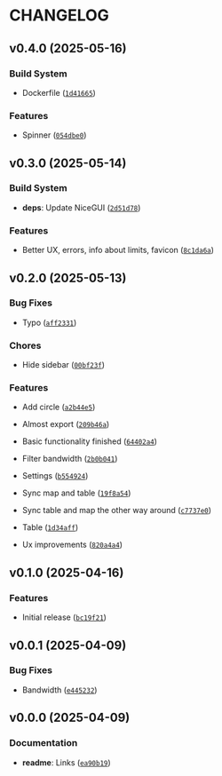 # CHANGELOG


## v0.4.0 (2025-05-16)

### Build System

- Dockerfile
  ([`1d41665`](https://github.com/MicaelJarniac/ogdrb/commit/1d416652b9183374d73075168d7eb9059d07067e))

### Features

- Spinner
  ([`054dbe0`](https://github.com/MicaelJarniac/ogdrb/commit/054dbe010aff52af73a5ee2e111540fcf8a00a43))


## v0.3.0 (2025-05-14)

### Build System

- **deps**: Update NiceGUI
  ([`2d51d78`](https://github.com/MicaelJarniac/ogdrb/commit/2d51d78c65d214ffac5f7bf1f3d6d3b577bb1333))

### Features

- Better UX, errors, info about limits, favicon
  ([`8c1da6a`](https://github.com/MicaelJarniac/ogdrb/commit/8c1da6aaac88b7dbea803cbe55d29b04b4e17103))


## v0.2.0 (2025-05-13)

### Bug Fixes

- Typo
  ([`aff2331`](https://github.com/MicaelJarniac/ogdrb/commit/aff2331cebf88ec5e25380fcb9e280ed7acbee13))

### Chores

- Hide sidebar
  ([`00bf23f`](https://github.com/MicaelJarniac/ogdrb/commit/00bf23f23f0576e5c3a0caa4447e17fe781c4687))

### Features

- Add circle
  ([`a2b44e5`](https://github.com/MicaelJarniac/ogdrb/commit/a2b44e53ea74e1eca44c9ad91d43322cb27624ef))

- Almost export
  ([`209b46a`](https://github.com/MicaelJarniac/ogdrb/commit/209b46a572c164014d7818643a36e275c001adb1))

- Basic functionality finished
  ([`64402a4`](https://github.com/MicaelJarniac/ogdrb/commit/64402a4b486d2ebefc49288c246df6c3d9a60ea8))

- Filter bandwidth
  ([`2b0b041`](https://github.com/MicaelJarniac/ogdrb/commit/2b0b041052558e606fa928fe5077388c1a3659b4))

- Settings
  ([`b554924`](https://github.com/MicaelJarniac/ogdrb/commit/b554924bd9b4207f47b8aec126835bf740d75a92))

- Sync map and table
  ([`19f8a54`](https://github.com/MicaelJarniac/ogdrb/commit/19f8a54d0d6093fc238571f056210da5400a194e))

- Sync table and map the other way around
  ([`c7737e0`](https://github.com/MicaelJarniac/ogdrb/commit/c7737e0369477ae544efa3c018e398866fbd84f6))

- Table
  ([`1d34aff`](https://github.com/MicaelJarniac/ogdrb/commit/1d34affc6e57d935a8e16b4d4807b62d39b5b76c))

- Ux improvements
  ([`820a4a4`](https://github.com/MicaelJarniac/ogdrb/commit/820a4a4b7a613011b95f8ef4cdb79af91d47165e))


## v0.1.0 (2025-04-16)

### Features

- Initial release
  ([`bc19f21`](https://github.com/MicaelJarniac/ogdrb/commit/bc19f21529486449006a653b4c8dbdd552362382))


## v0.0.1 (2025-04-09)

### Bug Fixes

- Bandwidth
  ([`e445232`](https://github.com/MicaelJarniac/ogdrb/commit/e445232932f49b06dc191490ff7e0f29a240f91e))


## v0.0.0 (2025-04-09)

### Documentation

- **readme**: Links
  ([`ea90b19`](https://github.com/MicaelJarniac/ogdrb/commit/ea90b1981c231cd180fc848aebe7bf63a91e89f3))
